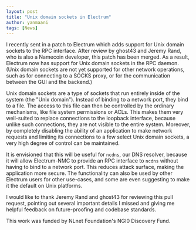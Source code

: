 ```yaml
---
layout: post
title: "Unix domain sockets in Electrum"
author: yanmaani
tags: [News]
---
```


I recently sent in a patch to Electrum which adds support for Unix domain sockets to the RPC interface. After review by ghost43 and Jeremy Rand, who is also a Namecoin developer, this patch has been merged. As a result, Electrum now has support for Unix domain sockets in the RPC daemon. (Unix domain sockets are not yet supported for other network operations, such as for connecting to a SOCKS proxy, or for the communication between the GUI and the backend.)

Unix domain sockets are a type of sockets that run entirely inside of the system (the "Unix domain"). Instead of binding to a network port, they bind to a file. The access to this file can then be controlled by the ordinary mechanisms, like file system permissions or ACLs. This makes them very well-suited to replace connections to the loopback interface, because unlike such connections, they are not visible to the entire system. Moreover, by completely disabling the ability of an application to make network requests and limiting its connections to a few select Unix domain sockets, a very high degree of control can be maintained.

It is envisioned that this will be useful for `ncdns`, our DNS resolver, because it will allow Electrum-NMC to provide an RPC interface to `ncdns` without having to bind to a network port. This reduces attack surface, making the application more secure. The functionality can also be used by other Electrum users for other use-cases, and some are even suggesting to make it the default on Unix platforms.

I would like to thank Jeremy Rand and ghost43 for reviewing this pull request, pointing out several important details I missed and giving me helpful feedback on future-proofing and codebase standards.

This work was funded by NLnet Foundation's NGI0 Discovery Fund.
